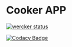 # Cooker APP

[![wercker status](https://app.wercker.com/status/290d7a8a212454264bd430f2910ef987/s/master "wercker status")](https://app.wercker.com/project/byKey/290d7a8a212454264bd430f2910ef987)

[![Codacy Badge](https://api.codacy.com/project/badge/Grade/539c5e9919684af7b1c7d749ccd27628)](https://www.codacy.com?utm_source=bitbucket.org&amp;utm_medium=referral&amp;utm_content=stefomitev/cooker-app&amp;utm_campaign=Badge_Grade)
